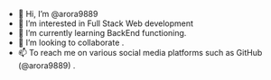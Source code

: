 - 👋 Hi, I’m @arora9889
- 👀 I’m interested in Full Stack Web development
- 🌱 I’m currently learning BackEnd functioning.
- 💞️ I’m looking to collaborate .
- 📫 To reach me on various social media platforms such as GitHub (@arora9889) .

<!---
arora9889/arora9889 is a ✨ special ✨ repository because its `README.md` (this file) appears on your GitHub profile.
You can click the Preview link to take a look at your changes.
--->
